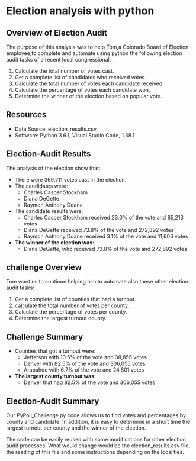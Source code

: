# Election analysis with python
## Overview of Election Audit
The purpose of this analysis was to help Tom,a Colorado Board of Election employee,to complete and automate using python the following election audit tasks of a recent local congressional. 

1. Calculate the total number of votes cast.
2. Get a complete list of candidates who received votes.
3. Calculate the total number of votes each candidate received.
4. Calculate the percentage of votes each candidate won.
5. Determine the winner of the election based on popular vote.

## Resources
- Data Source: election_results.csv
- Software: Python 3.6.1, Visual Studio Code, 1.38.1

## Election-Audit Results
The analysis of the election show that:
- There were 369,711 votes cast in the election.
- The candidates were:
   - Charles Casper Stockham
   - Diana DeGette
   - Raymon Anthony Doane
- The candidate results were:
   - Charles Casper Stockham received 23.0% of the vote and 85,213 votes
   - Diana DeGette received 73.8% of the vote and 272,892 votes
   - Raymon Anthony Doane received 3.1% of the vote and 11,606 votes
- **The winner of the election was:**
   - Diana DeGette, who received 73.8% of the vote and 272,892 votes

 ## challenge Overview
 Tom want us to continue helping him to automate also these other election audit tasks:
 1. Get a complete list of counties that had a turnout.
 2. calculate the total number of votes per county.
 3. Calculate the percentage of votes per county.
 4. Determine the largest turnout county.
 
 ## Challenge Summary
 - Counties that got a turnout were:
     - Jefferson with 10.5% of the vote and 38,855 votes
     - Denver with 82.5% of the vote and 306,055 votes
     - Arapahoe with 6.7% of the vote and 24,801 votes
 - **The largest county turnout was:**
     - Denver that had 82.5% of the vote and 306,055 votes
  
 ## Election-Audit Summary
Our PyPoll_Challenge.py code allows us to find votes and percentages by county and candidate. In addition, it is easy to determine in a short time the largest turnout per county and the winner of the election.

The code can be easily reused with some modifications for other election audit processes. What would change would be the election_results.csv file, the reading of this file and some instructions depending on the localities.


